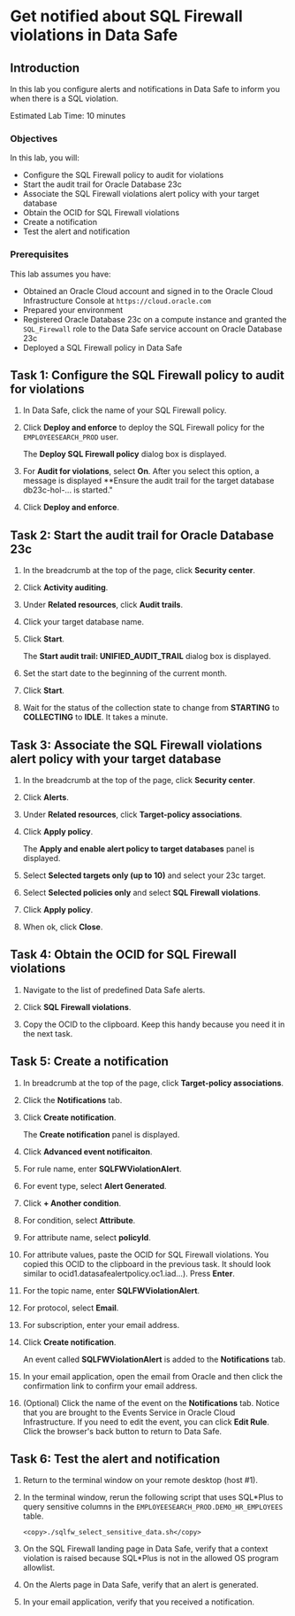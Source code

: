 # Get notified about SQL Firewall violations in Data Safe

## Introduction

In this lab you configure alerts and notifications in Data Safe to inform you when there is a SQL violation.

Estimated Lab Time: 10 minutes

### Objectives

In this lab, you will:

- Configure the SQL Firewall policy to audit for violations
- Start the audit trail for Oracle Database 23c
- Associate the SQL Firewall violations alert policy with your target database
- Obtain the OCID for SQL Firewall violations
- Create a notification
- Test the alert and notification


### Prerequisites

This lab assumes you have:

- Obtained an Oracle Cloud account and signed in to the Oracle Cloud Infrastructure Console at `https://cloud.oracle.com`
- Prepared your environment
- Registered Oracle Database 23c on a compute instance and granted the `SQL_Firewall` role to the Data Safe service account on Oracle Database 23c
- Deployed a SQL Firewall policy in Data Safe


## Task 1: Configure the SQL Firewall policy to audit for violations

1. In Data Safe, click the name of your SQL Firewall policy.

2. Click **Deploy and enforce** to deploy the SQL Firewall policy for the `EMPLOYEESEARCH_PROD` user.

    The **Deploy SQL Firewall policy** dialog box is displayed.

3. For **Audit for violations**, select **On**. After you select this option, a message is displayed **Ensure the audit trail for the target database db23c-hol-... is started."
    
4. Click **Deploy and enforce**.


## Task 2: Start the audit trail for Oracle Database 23c

1. In the breadcrumb at the top of the page, click **Security center**.

2. Click **Activity auditing**.

3. Under **Related resources**, click **Audit trails**.

4. Click your target database name.

5. Click **Start**. 

    The **Start audit trail: UNIFIED_AUDIT_TRAIL** dialog box is displayed.

6. Set the start date to the beginning of the current month.

7. Click **Start**.

8. Wait for the status of the collection state to change from **STARTING** to **COLLECTING** to **IDLE**. It takes a minute.


## Task 3: Associate the SQL Firewall violations alert policy with your target database

1. In the breadcrumb at the top of the page, click **Security center**.

2. Click **Alerts**.

3. Under **Related resources**, click **Target-policy associations**.

4. Click **Apply policy**. 

    The **Apply and enable alert policy to target databases** panel is displayed.

5. Select **Selected targets only (up to 10)** and select your 23c target.

6. Select **Selected policies only** and select **SQL Firewall violations**.

7. Click **Apply policy**.

8. When ok, click **Close**.


## Task 4: Obtain the OCID for SQL Firewall violations

1. Navigate to the list of predefined Data Safe alerts. 

2. Click **SQL Firewall violations**.

3. Copy the OCID to the clipboard. Keep this handy because you need it in the next task.


## Task 5: Create a notification

1. In breadcrumb at the top of the page, click **Target-policy associations**. 

2. Click the **Notifications** tab.

3. Click **Create notification**.

    The **Create notification** panel is displayed.

4. Click **Advanced event notificaiton**.

5. For rule name, enter **SQLFWViolationAlert**. 

6. For event type, select **Alert Generated**.

7. Click **+ Another condition**.

8. For condition, select **Attribute**. 

9. For attribute name, select **policyId**.

10. For attribute values, paste the OCID for SQL Firewall violations. You copied this OCID to the clipboard in the previous task. It should look similar to ocid1.datasafealertpolicy.oc1.iad...). Press **Enter**.

11. For the topic name, enter **SQLFWViolationAlert**.

12. For protocol, select **Email**.

13. For subscription, enter your email address.

14. Click **Create notification**.

    An event called **SQLFWViolationAlert** is added to the **Notifications** tab.

15. In your email application, open the email from Oracle and then click the confirmation link to confirm your email address.

16. (Optional) Click the name of the event on the **Notifications** tab. Notice that you are brought to the Events Service in Oracle Cloud Infrastructure. If you need to edit the event, you can click **Edit Rule**. Click the browser's back button to return to Data Safe.


## Task 6: Test the alert and notification

1. Return to the terminal window on your remote desktop (host #1).

2. In the terminal window, rerun the following script that uses SQL*Plus to query sensitive columns in the `EMPLOYEESEARCH_PROD.DEMO_HR_EMPLOYEES` table.

    ```text
    <copy>./sqlfw_select_sensitive_data.sh</copy>
    ```

3. On the SQL Firewall landing page in Data Safe, verify that a context violation is raised because SQL*Plus is not in the allowed OS program allowlist.

4. On the Alerts page in Data Safe, verify that an alert is generated.

5. In your email application, verify that you received a notification.


